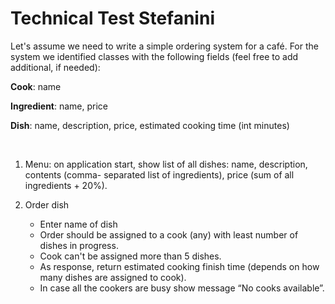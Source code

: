 # Technical Test Stefanini

Let's assume we need to write a simple ordering system for a café.
For the system we identified classes with the following fields (feel free to add additional, if needed):

**Cook**: name

**Ingredient**: name, price

**Dish**: name, description, price, estimated cooking time (int minutes)

 
1. Menu: on application start, show list of all dishes: name, description, contents (comma-
    separated list of ingredients), price (sum of all ingredients + 20%).
    
2. Order dish
    - Enter name of dish
    - Order should be assigned to a cook (any) with least number of dishes in progress.
    - Cook can't be assigned more than 5 dishes.
    - As response, return estimated cooking finish time (depends on how many dishes are
    assigned to cook).
    - In case all the cookers are busy show message “No cooks available”.
